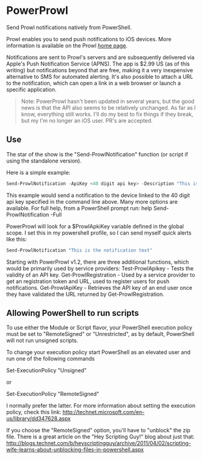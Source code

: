 # PowerProwl

Send Prowl notifications natively from PowerShell.

Prowl enables you to send push notifications to iOS devices. More information is available on the Prowl [home page](https://www.prowlapp.com/).

Notifications are sent to Prowl's servers and are subsequently delivered via Apple's Push Notification Service (APNS). The app is $2.99 US (as of this writing) but notifications beyond that are free, making it a very inexpensive alternative to SMS for automated alerting. It's also possible to attach a URL to the notification, which can open a link in a web browser or launch a specific application.

>Note: PowerProwl hasn't been updated in several years, but the good news is that the API also seems to be relatively unchanged. As far as I know, everything still works. I'll do my best to fix things if they break, but my I'm no longer an iOS user. PR's are accepted.

## Use

The star of the show is the "Send-ProwlNotification" function (or script if using the standalone version).

Here is a simple example:
```powershell
Send-ProwlNotification -ApiKey <40 digit api key> -Description "This is my notification"
```

This example would send a notification to the device linked to the 40 digit api key specified in the command line above. Many more options are available. For full help, from a PowerShell prompt run:
help Send-ProwlNotification -Full

PowerProwl will look for a $ProwlApkiKey variable defined in the global scope. I set this in my powershell profile, so I can send myself quick alerts like this:

```powershell
Send-ProwlNotification "This is the notification text"
```

Starting with PowerProwl v1.2, there are three additional functions, which would be primarily used by service providers:
Test-ProwlApikey - Tests the validity of an API key.
Get-ProwlRegistration - Used by a service provider to get an registration token and URL, used to register users for push notifications.
Get-ProwlApiKey - Retrieves the API key of an end user once they have validated the URL returned by Get-ProwlRegistration.

## Allowing PowerShell to run scripts

To use either the Module or Script flavor, your PowerShell execution policy must be set to "RemoteSigned" or "Unrestricted", as by default, PowerShell will not run unsigned scripts.

To change your execution policy start PowerShell as an elevated user and run one of the following commands

Set-ExecutionPolicy "Unsigned"

or

Set-ExecutionPolicy "RemoteSigned"

I normally prefer the latter. For more information about setting the execution policy, check this link:
http://technet.microsoft.com/en-us/library/dd347628.aspx

If you choose the "RemoteSigned" option, you'll have to "unblock" the zip file. There is a great article on the "Hey Scripting Guy!" blog about just that:
http://blogs.technet.com/b/heyscriptingguy/archive/2011/04/02/scripting-wife-learns-about-unblocking-files-in-powershell.aspx

